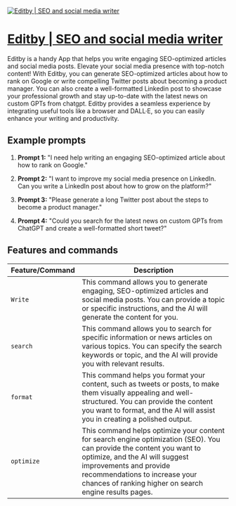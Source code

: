 [![Editby | SEO and social media writer](https://files.oaiusercontent.com/file-YaEOJnmAZ11CWysO0WO1QUZ7?se=2123-10-16T19%3A07%3A56Z&sp=r&sv=2021-08-06&sr=b&rscc=max-age%3D31536000%2C%20immutable&rscd=attachment%3B%20filename%3Dapple-touch-icon.png&sig=ITt3Y0wqd%2BaTUZQOrVDvEcy6ORfz8ioPTatZcMRttjs%3D)](https://chat.openai.com/g/g-I3NZ9DoPL-editby-seo-and-social-media-writer)

# [Editby | SEO and social media writer](https://chat.openai.com/g/g-I3NZ9DoPL-editby-seo-and-social-media-writer)

Editby is a handy App that helps you write engaging SEO-optimized articles and social media posts. Elevate your social media presence with top-notch content! With Editby, you can generate SEO-optimized articles about how to rank on Google or write compelling Twitter posts about becoming a product manager. You can also create a well-formatted Linkedin post to showcase your professional growth and stay up-to-date with the latest news on custom GPTs from chatgpt. Editby provides a seamless experience by integrating useful tools like a browser and DALL·E, so you can easily enhance your writing and productivity.

## Example prompts

1. **Prompt 1:** "I need help writing an engaging SEO-optimized article about how to rank on Google."

2. **Prompt 2:** "I want to improve my social media presence on LinkedIn. Can you write a LinkedIn post about how to grow on the platform?"

3. **Prompt 3:** "Please generate a long Twitter post about the steps to become a product manager."

4. **Prompt 4:** "Could you search for the latest news on custom GPTs from ChatGPT and create a well-formatted short tweet?"


## Features and commands

| Feature/Command | Description |
| --- | --- |
| `Write` | This command allows you to generate engaging, SEO-optimized articles and social media posts. You can provide a topic or specific instructions, and the AI will generate the content for you. |
| `search` | This command allows you to search for specific information or news articles on various topics. You can specify the search keywords or topic, and the AI will provide you with relevant results. |
| `format` | This command helps you format your content, such as tweets or posts, to make them visually appealing and well-structured. You can provide the content you want to format, and the AI will assist you in creating a polished output. |
| `optimize` | This command helps optimize your content for search engine optimization (SEO). You can provide the content you want to optimize, and the AI will suggest improvements and provide recommendations to increase your chances of ranking higher on search engine results pages. |